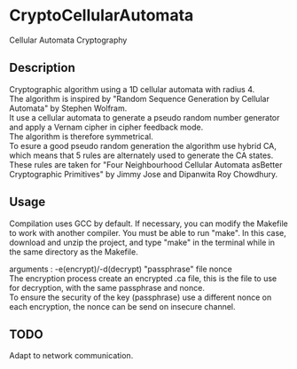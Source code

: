 # CryptoCellularAutomata
Cellular Automata Cryptography

## Description
Cryptographic algorithm using a 1D cellular automata with radius 4.\
The algorithm is inspired by "Random Sequence Generation by Cellular Automata" by Stephen Wolfram.\
It use a cellular automata to generate a pseudo random number generator and apply a Vernam cipher in cipher feedback mode.\
The algorithm is therefore symmetrical.\
To esure a good pseudo random generation the algorithm use hybrid CA, which means that 5 rules are alternately used to generate the CA states.\
These rules are taken for "Four Neighbourhood Cellular Automata asBetter Cryptographic Primitives" by Jimmy Jose and Dipanwita Roy Chowdhury.

## Usage
Compilation uses GCC by default. If necessary, you can modify the Makefile to work with another compiler. You must be able to run "make". In this case, download and unzip the project, and type "make" in the terminal while in the same directory as the Makefile.

arguments : -e(encrypt)/-d(decrypt) "passphrase" file nonce\
The encryption process create an encrypted .ca file, this is the file to use for decryption, with the same passphrase and nonce.\
To ensure the security of the key (passphrase) use a different nonce on each encryption, the nonce can be send on insecure channel.

## TODO
Adapt to network communication.
